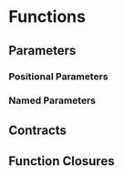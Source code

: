 # Functions

## Parameters

### Positional Parameters

### Named Parameters

## Contracts

## Function Closures
